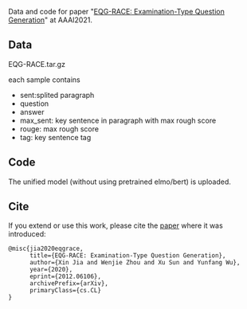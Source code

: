 Data and code for paper "[EQG-RACE: Examination-Type Question Generation](https://arxiv.org/abs/2012.06106)" at AAAI2021.

## Data

EQG-RACE.tar.gz

each sample contains
+ sent:splited paragraph
+ question
+ answer
+ max_sent: key sentence in paragraph with max rough score
+ rouge: max rough score
+ tag: key sentence tag


## Code 

The unified model (without using pretrained elmo/bert) is uploaded.

## Cite

If you extend or use this work, please cite the [paper](https://arxiv.org/abs/2012.06106) where it was introduced:

```
@misc{jia2020eqgrace,
      title={EQG-RACE: Examination-Type Question Generation}, 
      author={Xin Jia and Wenjie Zhou and Xu Sun and Yunfang Wu},
      year={2020},
      eprint={2012.06106},
      archivePrefix={arXiv},
      primaryClass={cs.CL}
}

```
